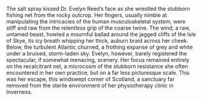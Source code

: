 The salt spray kissed Dr. Evelyn Reed’s face as she wrestled the stubborn fishing net from the rocky outcrop.  Her fingers, usually nimble at manipulating the intricacies of the human musculoskeletal system, were stiff and raw from the relentless grip of the coarse twine.  The wind, a raw, untamed beast, howled a mournful ballad around the jagged cliffs of the Isle of Skye, its icy breath whipping her thick, auburn braid across her cheek.  Below, the turbulent Atlantic churned, a frothing expanse of grey and white under a bruised, storm-laden sky.  Evelyn, however, barely registered the spectacular, if somewhat menacing, scenery.  Her focus remained entirely on the recalcitrant net, a microcosm of the stubborn resistance she often encountered in her own practice, but on a far less picturesque scale.  This was her escape, this windswept corner of Scotland, a sanctuary far removed from the sterile environment of her physiotherapy clinic in Inverness.
